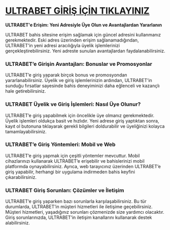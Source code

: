 # [ULTRABET GİRİŞ İÇİN TIKLAYINIZ]()

**ULTRABET'e Erişim: Yeni Adresiyle Üye Olun ve Avantajlardan Yararlanın**

ULTRABET bahis sitesine erişim sağlamak için güncel adresini kullanmanız gerekmektedir. Eski adres üzerinden erişim sağlanamadığından, ULTRABET’in yeni adresi aracılığıyla üyelik işlemlerinizi gerçekleştirebilirsiniz. Yeni adreste sunulan avantajlardan faydalanabilirsiniz.

### ULTRABET’e Girişin Avantajları: Bonuslar ve Promosyonlar

ULTRABET’e giriş yaparak birçok bonus ve promosyondan yararlanabilirsiniz. Üyelik ve giriş işlemlerinizin ardından, ULTRABET’in sunduğu fırsatlar sayesinde bahis deneyiminizi daha eğlenceli ve kazançlı hale getirebilirsiniz.

### ULTRABET Üyelik ve Giriş İşlemleri: Nasıl Üye Olunur?

ULTRABET’e giriş yapabilmek için öncelikle üye olmanız gerekmektedir. Üyelik işlemleri oldukça basit ve hızlıdır. Yeni adrese giriş yaptıktan sonra, kayıt ol butonuna tıklayarak gerekli bilgileri doldurabilir ve üyeliğinizi kolayca tamamlayabilirsiniz.

### ULTRABET’e Giriş Yöntemleri: Mobil ve Web

ULTRABET’e giriş yapmak için çeşitli yöntemler mevcuttur. Mobil cihazlarınızı kullanarak ULTRABET’e erişebilir ve bahislerinizi mobil platformda oynayabilirsiniz. Ayrıca, web tarayıcınız üzerinden ULTRABET’e giriş yapabilir, herhangi bir uygulama indirmeden bahis keyfini çıkarabilirsiniz.

### ULTRABET Giriş Sorunları: Çözümler ve İletişim

ULTRABET’e giriş yaparken bazı sorunlarla karşılaşabilirsiniz. Bu tür durumlarda, ULTRABET’in müşteri hizmetleri ile iletişime geçebilirsiniz. Müşteri hizmetleri, yaşadığınız sorunları çözmenizde size yardımcı olacaktır. Giriş sorunlarınızda, ULTRABET’in iletişim kanallarını kullanarak destek alabilirsiniz.
